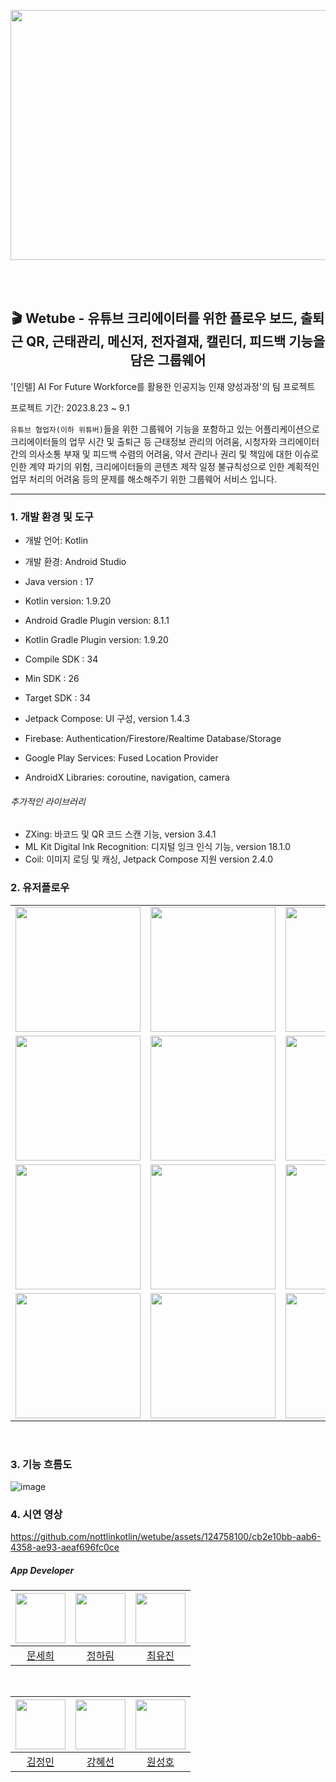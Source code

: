 <p align="center"><img src="https://github.com/nottlinkotlin/wetube/assets/124758100/ed0abd8d-c0be-4c3d-876d-677d000e2439"  width="800" height="400"/></p>

<br/><br/>
<h2 align="center">🎬 Wetube - 유튜브 크리에이터를 위한 플로우 보드, 출퇴근 QR, 근태관리, 메신저, 전자결재, 캘린더, 피드백 기능을 담은 그룹웨어 </h2>

'[인텔] AI For Future Workforce를 활용한 인공지능 인재 양성과정'의 팀 프로젝트  

프로젝트 기간: 2023.8.23 ~ 9.1

`유튜브 협업자(이하 위튜버)`들을 위한 그룹웨어 기능을 포함하고 있는 어플리케이션으로 크리에이터들의 업무 시간 및 출퇴근 등 근태정보 관리의 어려움, 시청자와 크리에이터 간의 의사소통 부재 및 피드백 수렴의 어려움, 약서 관리나 권리 및 책임에 대한 이슈로 인한 계약 파기의 위험, 크리에이터들의 콘텐츠 제작 일정 불규칙성으로 인한 계획적인 업무 처리의 어려움 등의 문제를 해소해주기 위한 그룹웨어 서비스 입니다.  

----

### 1. 개발 환경 및 도구  
- 개발 언어: Kotlin  

- 개발 환경: Android Studio  

- Java version : 17  

- Kotlin version: 1.9.20  

- Android Gradle Plugin version: 8.1.1  

- Kotlin Gradle Plugin version: 1.9.20
- Compile SDK : 34
- Min SDK : 26
- Target SDK : 34
- Jetpack Compose: UI 구성, version 1.4.3
- Firebase: Authentication/Firestore/Realtime Database/Storage
- Google Play Services: Fused Location Provider
- AndroidX Libraries: coroutine, navigation, camera

###### 추가적인 라이브러리
<!-- - CameraX: 카메라 기능 version 1.3.0-alpha04 -->
- ZXing: 바코드 및 QR 코드 스캔 기능, version 3.4.1
- ML Kit Digital Ink Recognition: 디지털 잉크 인식 기능, version 18.1.0
- Coil: 이미지 로딩 및 캐싱, Jetpack Compose 지원 version 2.4.0

### 2. 유저플로우
<table>
  <tr>
    <td><img src="https://github.com/nottlinkotlin/wetube/assets/124758100/e1b7ab82-a6f9-4c01-8baf-a00596fb79fb" width="200"></td>
    <td><img src="https://github.com/nottlinkotlin/wetube/assets/124758100/46a8364b-bd4b-4c26-8352-de8a4b7763f0" width="200"></td>
    <td><img src="https://github.com/nottlinkotlin/wetube/assets/124758100/2a994119-99c1-4139-aa93-19de2fafcd61" width="200"></td>
    <td><img src="https://github.com/nottlinkotlin/wetube/assets/124758100/b0e848d5-b6cd-4070-8df6-9316b759228b" width="200"></td>
  </tr>
  <tr>
    <td><img src="https://github.com/nottlinkotlin/wetube/assets/124758100/814a3965-055e-4cf9-8c47-017004cc7a4c" width="200"></td>
    <td><img src="https://github.com/nottlinkotlin/wetube/assets/124758100/aea608cc-962d-499f-80b2-fc827ee531a8" width="200"></td>
    <td><img src="https://github.com/nottlinkotlin/wetube/assets/124758100/30fb4450-5d6e-458a-9e51-b7ac233de594" width="200"></td>
    <td><img src="https://github.com/nottlinkotlin/wetube/assets/124758100/c89094c2-48ef-47d8-b6ff-3095ecf3ad4a" width="200"></td>
  </tr>
  <tr>
    <td><img src="https://github.com/nottlinkotlin/wetube/assets/124758100/f4e84003-01bc-451c-943a-ff702ad27f51" width="200"></td>
    <td><img src="https://github.com/nottlinkotlin/wetube/assets/124758100/ae8fb31d-8661-4279-bb55-9ab908f091bb" width="200"></td>
    <td><img src="https://github.com/nottlinkotlin/wetube/assets/124758100/1d4b82b8-1ad2-4f82-ab0e-12eee70128f9" width="200"></td>
    <td><img src="https://github.com/nottlinkotlin/wetube/assets/124758100/0a97f705-14e5-4e99-967c-2d40fb9054c0" width="200"></td>
  </tr>
  <tr>
    <td><img src="https://github.com/nottlinkotlin/wetube/assets/124758100/e30c0bd5-fdd3-4741-8a1a-b5b58567e1bf" width="200"></td>
    <td><img src="https://github.com/nottlinkotlin/wetube/assets/124758100/cc3e0707-9a66-47f9-8c40-170830a13fdb" width="200"></td>
    <td><img src="https://github.com/nottlinkotlin/wetube/assets/124758100/521999b5-e21a-4c04-af8d-150f7bf93310" width="200"></td>
  </tr>
</table>


  <br>   

### 3. 기능 흐름도  
![image](https://github.com/nottlinkotlin/wetube/assets/124758100/a231f07d-8ef5-43eb-b435-ba44e2acf827)


  
### 4. 시연 영상 

https://github.com/nottlinkotlin/wetube/assets/124758100/cb2e10bb-aab6-4358-ae93-aeaf696fc0ce

##### App Developer
|<img src="https://avatars.githubusercontent.com/u/124758100?v=4" width="80">|<img src="https://avatars.githubusercontent.com/u/125545555?v=4"  width="80">|<img src="https://avatars.githubusercontent.com/u/139525941?v=4" width="80">|
|:---:|:---:|:---:|
|[문세희](https://github.com/snowball9820)|[정하림](https://github.com/jbrunoo)|[최유진](https://github.com/21dbwls12)|
  <br>
  
|<img src="https://avatars.githubusercontent.com/u/139526038?v=4" width="80">|<img src="https://avatars.githubusercontent.com/u/139525940?v=4"  width="80">|<img src="https://avatars.githubusercontent.com/u/139526286?v=4" width="80">|
|:---:|:---:|:---:|
|[김정민](https://github.com/Mingming222345)|[강혜선](https://github.com/greatelliy)|[원성호](https://github.com/appleweapons)|
  <br>
  
